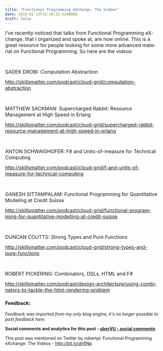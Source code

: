 ```yaml
---
title: "Functional Programming eXchange: The Videos"
date: 2010-02-13T15:30:23.5200000
draft: false
---
```


<p style="MARGIN: 0cm 0cm 10pt" class="MsoNormal"><span style="mso-ansi-language: EN-US" lang="EN-US"><font size="3">I’ve recently noticed that talks from Functional Programming eXchange, that I organized and spoke at, are now online. This is a great resource for people looking for some more advanced material on Functional Programming. So here are the videos:<o:p /></font></span></p>
<p style="MARGIN: 0cm 0cm 10pt" class="MsoNormal"><span style="mso-ansi-language: EN-US" lang="EN-US"><o:p><font size="3"> </font></o:p></span></p>
<p style="MARGIN: 0cm 0cm 10pt" class="MsoNormal"><span style="mso-ansi-language: EN-US" lang="EN-US"><font size="3">SADEK DROBI: Computation Abstraction<o:p /></font></span></p>
<p style="MARGIN: 0cm 0cm 10pt" class="MsoNormal"><span style="mso-ansi-language: EN-US" lang="EN-US"><font size="3"><a href="http://skillsmatter.com/podcast/cloud-grid/computation-abstraction">http://skillsmatter.com/podcast/cloud-grid/computation-abstraction<o:p /></a></font></span></p>
<p style="MARGIN: 0cm 0cm 10pt" class="MsoNormal"><span style="mso-ansi-language: EN-US" lang="EN-US"><o:p><font size="3"> </font></o:p></span></p>
<p style="MARGIN: 0cm 0cm 10pt" class="MsoNormal"><span style="mso-ansi-language: EN-US" lang="EN-US"><font size="3">MATTHEW SACKMAN: Supercharged Rabbit: Resource Management at High Speed in Erlang<o:p /></font></span></p>
<p style="MARGIN: 0cm 0cm 10pt" class="MsoNormal"><a href="http://skillsmatter.com/podcast/cloud-grid/supercharged-rabbit-resource-management-at-high-speed-in-erlang"><span style="mso-ansi-language: EN-US" lang="EN-US"><font size="3">http://skillsmatter.com/podcast/cloud-grid/supercharged-rabbit-resource-management-at-high-speed-in-erlang</font></span></a><span style="mso-ansi-language: EN-US" lang="EN-US"><o:p /></span></p>
<p style="MARGIN: 0cm 0cm 10pt" class="MsoNormal"><span style="mso-ansi-language: EN-US" lang="EN-US"><o:p><font size="3"> </font></o:p></span></p>
<p style="MARGIN: 0cm 0cm 10pt" class="MsoNormal"><span style="mso-ansi-language: EN-US" lang="EN-US"><font size="3">ANTON SCHWAIGHOFER: F# and Units-of-measure for Technical Computing<o:p /></font></span></p>
<p style="MARGIN: 0cm 0cm 10pt" class="MsoNormal"><a href="http://skillsmatter.com/podcast/cloud-grid/f-and-units-of-measure-for-technical-computing"><font size="3">http://skillsmatter.com/podcast/cloud-grid/f-and-units-of-measure-for-technical-computing</font></a><o:p /></p>
<p style="MARGIN: 0cm 0cm 10pt" class="MsoNormal"><span style="mso-ansi-language: EN-US" lang="EN-US"><o:p><font size="3"> </font></o:p></span></p>
<p style="MARGIN: 0cm 0cm 10pt" class="MsoNormal"><span style="mso-ansi-language: EN-US" lang="EN-US"><font size="3">GANESH SITTAMPALAM: Functional Programming for Quantitative Modeling at Credit Suisse<o:p /></font></span></p>
<p style="MARGIN: 0cm 0cm 10pt" class="MsoNormal"><a href="http://skillsmatter.com/podcast/cloud-grid/functional-programming-for-quantitative-modelling-at-credit-suisse"><span style="mso-ansi-language: EN-US" lang="EN-US"><font size="3">http://skillsmatter.com/podcast/cloud-grid/functional-programming-for-quantitative-modelling-at-credit-suisse</font></span></a><span style="mso-ansi-language: EN-US" lang="EN-US"><o:p /></span></p>
<p style="MARGIN: 0cm 0cm 10pt" class="MsoNormal"><span style="mso-ansi-language: EN-US" lang="EN-US"><o:p><font size="3"> </font></o:p></span></p>
<p style="MARGIN: 0cm 0cm 10pt" class="MsoNormal"><span style="mso-ansi-language: EN-US" lang="EN-US"><font size="3">DUNCAN COUTTS: Strong Types and Pure Functions<o:p /></font></span></p>
<p style="MARGIN: 0cm 0cm 10pt" class="MsoNormal"><a href="http://skillsmatter.com/podcast/cloud-grid/strong-types-and-pure-functions"><span style="mso-ansi-language: EN-US" lang="EN-US"><font size="3">http://skillsmatter.com/podcast/cloud-grid/strong-types-and-pure-functions</font></span></a><span style="mso-ansi-language: EN-US" lang="EN-US"><o:p /></span></p>
<p style="MARGIN: 0cm 0cm 10pt" class="MsoNormal"><span style="mso-ansi-language: EN-US" lang="EN-US"><o:p><font size="3"> </font></o:p></span></p>
<p style="MARGIN: 0cm 0cm 10pt" class="MsoNormal"><span style="mso-ansi-language: EN-US" lang="EN-US"><font size="3">ROBERT PICKERING: Combinators, DSLs, HTML and F#<o:p /></font></span></p>
<p style="MARGIN: 0cm 0cm 10pt" class="MsoNormal"><span style="mso-ansi-language: EN-US" lang="EN-US"><font size="3"><a href="http://skillsmatter.com/podcast/design-architecture/using-combinators-to-tackle-the-html-rendering-problem">http://skillsmatter.com/podcast/design-architecture/using-combinators-to-tackle-the-html-rendering-problem<o:p /></a></font></span></p>

### Feedback:

*Feedback was imported from my only blog engine, it's no longer possible to post feedback here.*

**Social comments and analytics for this post - [uberVU - social comments](http://www.ubervu.com/conversations/strangelights.com/blog/archive/2010/02/13/1652.aspx)**

This post was mentioned on Twitter by robertpi: Functional Programming eXchange: The Videos - <a rel="nofollow external" href="http://bit.ly/dnfINp" title="http://bit.ly/dnfINp">http://bit.ly/dnfINp</a>

